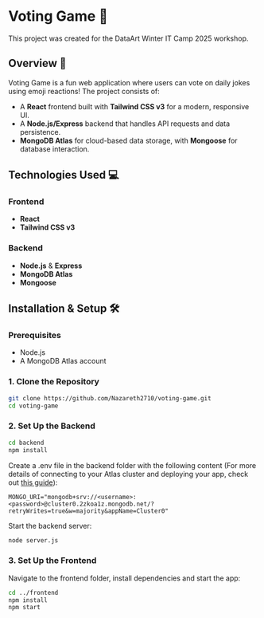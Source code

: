 # Voting Game 🎉

This project was created for the DataArt Winter IT Camp 2025 workshop.

## Overview 🚀

Voting Game is a fun web application where users can vote on daily jokes using emoji reactions! The project consists of:

- A **React** frontend built with **Tailwind CSS v3** for a modern, responsive UI.
- A **Node.js/Express** backend that handles API requests and data persistence.
- **MongoDB Atlas** for cloud-based data storage, with **Mongoose** for database interaction.

## Technologies Used 💻

### Frontend
- **React**
- **Tailwind CSS v3**

### Backend
- **Node.js** & **Express**
- **MongoDB Atlas**
- **Mongoose**

## Installation & Setup 🛠️

### Prerequisites
- Node.js
- A MongoDB Atlas account

### 1. Clone the Repository
```bash
git clone https://github.com/Nazareth2710/voting-game.git
cd voting-game
```

### 2. Set Up the Backend

```bash
cd backend
npm install
```

Create a .env file in the backend folder with the following content (For more details of connecting to your Atlas cluster and deploying your app, check out [this guide](https://www.mongodb.com/docs/atlas/tutorial/connect-to-your-cluster/#connect-to-your-atlas-cluster)):
```env
MONGO_URI="mongodb+srv://<username>:<password>@cluster0.2zkoa1z.mongodb.net/?retryWrites=true&w=majority&appName=Cluster0"
```

Start the backend server:
```bash
node server.js
```

### 3. Set Up the Frontend

Navigate to the frontend folder, install dependencies and start the app:
```bash
cd ../frontend
npm install
npm start
```